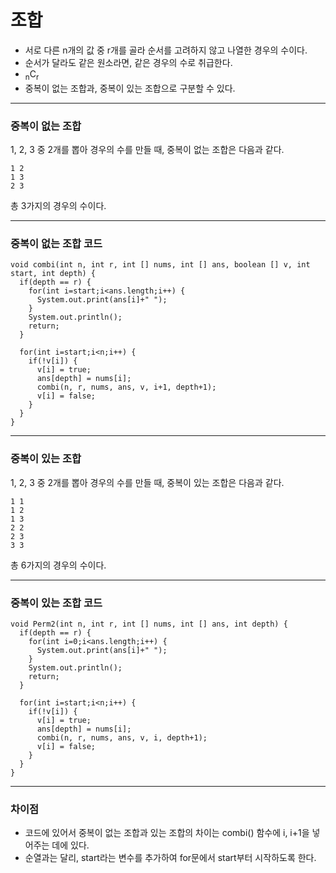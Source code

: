 # 조합
- 서로 다른 n개의 값 중 r개를 골라 순서를 고려하지 않고 나열한 경우의 수이다.
- 순서가 달라도 같은 원소라면, 같은 경우의 수로 취급한다.
- <sub>n</sub>C<sub>r</sub>
- 중복이 없는 조합과, 중복이 있는 조합으로 구분할 수 있다.
***
### 중복이 없는 조합
1, 2, 3 중 2개를 뽑아 경우의 수를 만들 때, 중복이 없는 조합은 다음과 같다.
```
1 2
1 3
2 3
```
총 3가지의 경우의 수이다.
***
### 중복이 없는 조합 코드
```
void combi(int n, int r, int [] nums, int [] ans, boolean [] v, int start, int depth) {
  if(depth == r) {
    for(int i=start;i<ans.length;i++) {
      System.out.print(ans[i]+" ");
    }
    System.out.println();
    return;
  }
  
  for(int i=start;i<n;i++) {
    if(!v[i]) {
      v[i] = true;
      ans[depth] = nums[i];
      combi(n, r, nums, ans, v, i+1, depth+1);
      v[i] = false;
    }
  }
}
```
***
### 중복이 있는 조합
1, 2, 3 중 2개를 뽑아 경우의 수를 만들 때, 중복이 있는 조합은 다음과 같다.
```
1 1
1 2
1 3
2 2
2 3
3 3
```
총 6가지의 경우의 수이다.
***
### 중복이 있는 조합 코드
```
void Perm2(int n, int r, int [] nums, int [] ans, int depth) {
  if(depth == r) {
    for(int i=0;i<ans.length;i++) {
      System.out.print(ans[i]+" ");
    }
    System.out.println();
    return;
  }
  
  for(int i=start;i<n;i++) {
    if(!v[i]) {
      v[i] = true;
      ans[depth] = nums[i];
      combi(n, r, nums, ans, v, i, depth+1);
      v[i] = false;
    }
  }
}
```
***
### 차이점
- 코드에 있어서 중복이 없는 조합과 있는 조합의 차이는 combi() 함수에 i, i+1을 넣어주는 데에 있다.  
- 순열과는 달리, start라는 변수를 추가하여 for문에서 start부터 시작하도록 한다.
